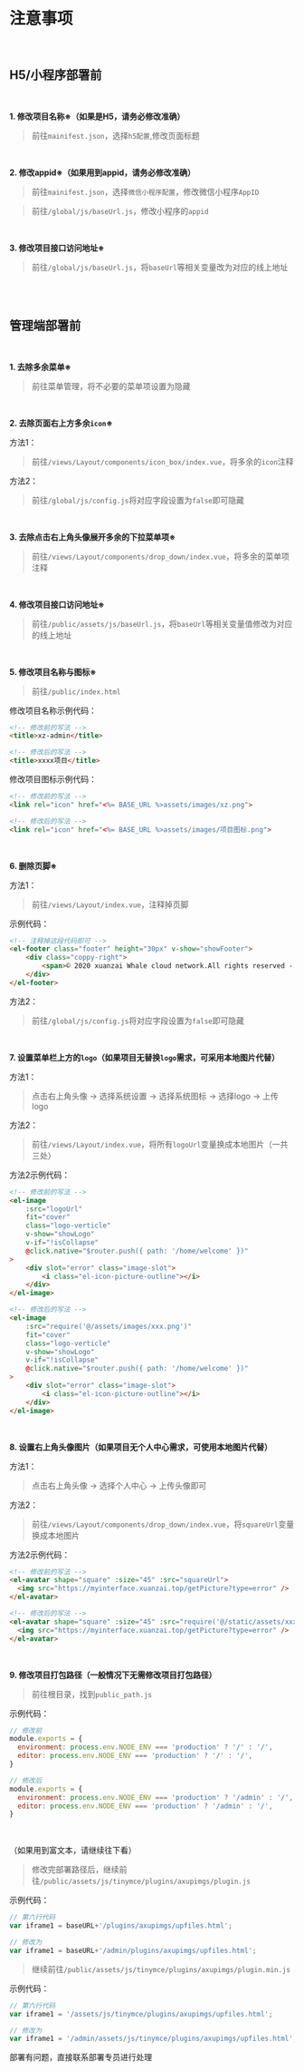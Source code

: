 # 注意事项

<br/>

## H5/小程序部署前

<br/>

**1. 修改项目名称※（如果是H5，请务必修改准确）**

> 前往`mainifest.json`，选择`h5配置`,修改页面标题

<br/>

**2. 修改appid※（如果用到appid，请务必修改准确）**

> 前往`mainifest.json`，选择`微信小程序配置`，修改微信小程序`AppID`

> 前往`/global/js/baseUrl.js`，修改小程序的`appid`
 
<br/>

**3. 修改项目接口访问地址※**

> 前往`/global/js/baseUrl.js`，将`baseUrl`等相关变量改为对应的线上地址

<br/>


<br/>

## 管理端部署前

<br/>

**1. 去除多余菜单※**

> 前往菜单管理，将不必要的菜单项设置为隐藏

<br/>

**2. 去除页面右上方多余`icon`※**

方法1：
> 前往`/views/Layout/components/icon_box/index.vue`，将多余的`icon`注释

方法2：
> 前往`/global/js/config.js`将对应字段设置为`false`即可隐藏

<br/>

**3. 去除点击右上角头像展开多余的下拉菜单项※**

> 前往`/views/Layout/components/drop_down/index.vue`，将多余的菜单项注释

<br/>

**4. 修改项目接口访问地址※**

> 前往`/public/assets/js/baseUrl.js`，将`baseUrl`等相关变量值修改为对应的线上地址

<br/>

**5. 修改项目名称与图标※**

> 前往`/public/index.html`

修改项目名称示例代码：
```html
<!-- 修改前的写法 -->
<title>xz-admin</title>

<!-- 修改后的写法 -->
<title>xxxx项目</title>
```

修改项目图标示例代码：
```html
<!-- 修改前的写法 -->
<link rel="icon" href="<%= BASE_URL %>assets/images/xz.png">

<!-- 修改后的写法 -->
<link rel="icon" href="<%= BASE_URL %>assets/images/项目图标.png">
```

<br/>

**6. 删除页脚※**

方法1：
> 前往`/views/Layout/index.vue`，注释掉页脚

示例代码：
```html
<!-- 注释掉这段代码即可 -->
<el-footer class="footer" height="30px" v-show="showFooter">
	<div class="coppy-right">
		<span>© 2020 xuanzai Whale cloud network.All rights reserved - 粤ICP备19008964号-2</span>
	</div>
</el-footer>
```

方法2：
> 前往`/global/js/config.js`将对应字段设置为`false`即可隐藏

<br/>

**7. 设置菜单栏上方的`logo`（如果项目无替换`logo`需求，可采用本地图片代替）**

方法1：
> 点击右上角头像 -> 选择系统设置 -> 选择系统图标 -> 选择logo -> 上传logo

方法2：
> 前往`/views/Layout/index.vue`，将所有`logoUrl`变量换成本地图片（一共三处）

方法2示例代码：
```html
<!-- 修改前的写法 -->
<el-image
	:src="logoUrl"
	fit="cover"
	class="logo-verticle"
	v-show="showLogo"
	v-if="!isCollapse"
	@click.native="$router.push({ path: '/home/welcome' })"
>
	<div slot="error" class="image-slot">
		<i class="el-icon-picture-outline"></i>
	</div>
</el-image>

<!-- 修改后的写法 -->
<el-image
	:src="require('@/assets/images/xxx.png')"
	fit="cover"
	class="logo-verticle"
	v-show="showLogo"
	v-if="!isCollapse"
	@click.native="$router.push({ path: '/home/welcome' })"
>
	<div slot="error" class="image-slot">
		<i class="el-icon-picture-outline"></i>
	</div>
</el-image>
```

<br/>

**8. 设置右上角头像图片（如果项目无个人中心需求，可使用本地图片代替）**

方法1：
> 点击右上角头像 -> 选择个人中心 -> 上传头像即可

方法2：
> 前往`/views/Layout/components/drop_down/index.vue`，将`squareUrl`变量换成本地图片

方法2示例代码：
```html
<!-- 修改前的写法 -->
<el-avatar shape="square" :size="45" :src="squareUrl">
  <img src="https://myinterface.xuanzai.top/getPicture?type=error" />
</el-avatar>

<!-- 修改后的写法 -->
<el-avatar shape="square" :size="45" :src="require('@/static/assets/xxx.png')">
  <img src="https://myinterface.xuanzai.top/getPicture?type=error" />
</el-avatar>
```

<br/>

**9. 修改项目打包路径（一般情况下无需修改项目打包路径）**

> 前往根目录，找到`public_path.js`

示例代码：
```js
// 修改前
module.exports = {
  environment: process.env.NODE_ENV === 'production' ? '/' : '/',
  editor: process.env.NODE_ENV === 'production' ? '/' : '/',
}

// 修改后
module.exports = {
  environment: process.env.NODE_ENV === 'production' ? '/admin' : '/',
  editor: process.env.NODE_ENV === 'production' ? '/admin' : '/',
}
```

<br/>

（如果用到富文本，请继续往下看）

> 修改完部署路径后，继续前往`/public/assets/js/tinymce/plugins/axupimgs/plugin.js`

示例代码：
```js
// 第六行代码
var iframe1 = baseURL+'/plugins/axupimgs/upfiles.html';

// 修改为
var iframe1 = baseURL+'/admin/plugins/axupimgs/upfiles.html';
```

> 继续前往`/public/assets/js/tinymce/plugins/axupimgs/plugin.min.js`

示例代码：
```js
// 第六行代码
var iframe1 = '/assets/js/tinymce/plugins/axupimgs/upfiles.html';

// 修改为
var iframe1 = '/admin/assets/js/tinymce/plugins/axupimgs/upfiles.html';
```

部署有问题，直接联系部署专员进行处理

